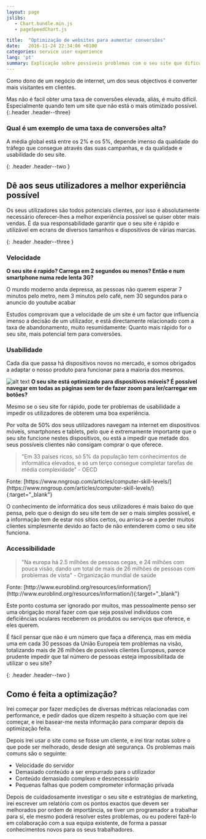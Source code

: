 ```yaml
---
layout: page
jslibs:
   - Chart.bundle.min.js
   - pageSpeedChart.js

title:  "Optimização de websites para aumentar conversões"
date:   2016-11-24 22:34:06 +0100
categories: service user experience
lang: 'pt'
summary: Explicação sobre possíveis problemas com o seu site que dificultam objectivos de conversões
---
```

Como dono de um negócio de internet, um dos seus objectivos é converter mais visitantes em clientes.

Mas não é facil obter uma taxa de conversões elevada, aliás, é muito difícil. Especialmente quando tem um site que não está o mais otimizado possível.
{:.header .header--three}
### Qual é um exemplo de uma taxa de conversões alta?

A média global está entre os 2% e os 5%, depende imenso da qualidade do tráfego que consegue através das suas campanhas, e da qualidade e usabilidade do seu site.

{: .header .header--two }
## Dê aos seus utilizadores a melhor experiência possível

Os seus utilizadores são todos potenciais clientes, por isso é absolutamente necessário oferecer-lhes a melhor experiência possível se quiser obter mais vendas. É da sua responsabilidade garantir que o seu site é rápido e utilizável em ecrans de diversos tamanhos e dispositivos de várias marcas.

{: .header .header--three }
### Velocidade
**O seu site é rapido? Carrega em 2 segundos ou menos? Então e num smartphone numa rede lenta 3G?**

O mundo moderno anda depressa, as pessoas não querem esperar 7 minutos pelo metro, nem 3 minutos pelo café, nem 30 segundos para o anuncio do youtube acabar


Estudos comprovam que a velocidade de um site é um factor que influencia imenso a decisão de um utilizador, e está directamente relacionado com a taxa de abandonamento, muito resumidamente: Quanto mais rápido for o seu site, mais potencial tem para conversões.


<canvas id="pageSpeedChart"></canvas>

<!--<canvas id="mobileVsDesktop" style="max-width: 50%; margin:0 auto;"></canvas>-->

### Usabilidade

Cada dia que passa há dispositivos novos no mercado, e somos obrigados a adaptar o nosso produto para funcionar para a maioria dos mesmos.

![alt text](https://bradfrost.com/wp-content/uploads/2012/11/devices.jpg "Image of many different laptops and smartphones")
**O seu site está optimizado para dispositivos móveis? É possível navegar em todas as páginas sem ter de fazer zoom para ler/carregar em botões?**

Mesmo se o seu site for rápido, pode ter problemas de usabilidade a impedir os utilizadores de obterem uma boa experiência.

Por volta de 50% dos seus utilizadores navegam na internet em dispositivos móveis, smartphones e tablets, pelo que é extremamente importante que o seu site funcione nestes dispositivos, ou está a impedir que metade dos seus possíveis clientes não consigam comprar o que oferece.


<blockquote class="quote quote--left">
    "Em 33 países ricos, só 5% da população tem conhecimentos de informática elevados, e só um terço consegue completar tarefas de média complexidade"
    - OECD
</blockquote>
Fonte: [https://www.nngroup.com/articles/computer-skill-levels/](https://www.nngroup.com/articles/computer-skill-levels/){:target="_blank"}

O conhecimento de informática dos seus utilizadores é mais baixo do que pensa, pelo que o design do seu site tem de ser o mais simples possível, e a informação tem de estar nos sítios certos, ou arrisca-se a perder muitos clientes simplesmente devido ao facto de não entenderem como o seu site funciona.


### Accessibilidade

<blockquote class="quote quote--left">
    "Na europa há 2.5 milhões de pessoas cegas, e 24 milhões com pouca visão, dando um total de mais de 26 milhões de pessoas com problemas de vista"
    - Organização mundial de saúde
</blockquote>
Fonte: [http://www.euroblind.org/resources/information/](http://www.euroblind.org/resources/information/){:target="_blank"}

Este ponto costuma ser ignorado por muitos, mas pessoalmente penso ser uma obrigação moral fazer com que seja possível indivíduos com deficiências oculares receberem os produtos ou serviços que oferece, e eles querem.

É fácil pensar que não é um número que faça a diferença, mas em média uma em cada 30 pessoas da União Europeia tem problemas na visão, totalizando mais de 26 milhões de possíveis clientes Europeus, parece prudente impedir que tal número de pessoas esteja impossibilitada de utilizar o seu site?

{: .header .header--two }
## Como é feita a optimização?

Irei começar por fazer medições de diversas métricas relacionadas com performance, e pedir dados que dizem respeito à situação com que irei começar, e irei basear-me nesta informação para comparar depois da optimização feita.

Depois irei usar o site como se fosse um cliente, e irei tirar notas sobre o que pode ser melhorado, desde design até segurança.
Os problemas mais comuns são o seguinte:

- Velocidade do servidor
- Demasiado conteúdo a ser empurrado para o utilizador
- Conteúdo demasiado complexo e desnecessário
- Pequenas falhas que podem comprometer informação privada

Depois de cuidadosamente investigar o seu site e estratégias de marketing, irei escrever um relatório com os pontos exactos que devem ser melhorados por ordem de importância, se tiver um programador a trabalhar para sí, ele mesmo poderá resolver estes problemas, ou eu poderei fazê-lo em colaboração com a sua equipa existente, de forma a passar conhecimentos novos para os seus trabalhadores.

